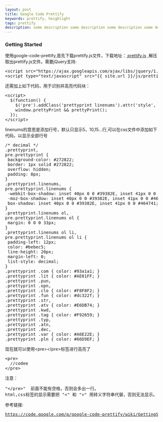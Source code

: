 ```yaml
---
layout: post
title: Google Code Prettify
keywords: prettify, heighlight 
tags: prettify
description: some description some description some description some description
---
```

<div class="article-content">
  <h3>Getting Started</h3>
  <p>使用google-code-prettify,首先下载prettify.js文件，下载地址：<a href="https://google-code-prettify.googlecode.com/files/prettify-small-4-Mar-2013.tar.bz2"> prettify.js</a> ,解压取出prettify.js文件。需要jQuery支持:</p>
<pre>
&lt;script src="https://ajax.googleapis.com/ajax/libs/jquery/1.9.1/jquery.min.js"&gt;&lt;/script&gt;
&lt;script type="text/javascript" src="{{ site.url }}/js/prettify.js"&gt;&lt;/script&gt;
</pre>
  <p>还需加上如下代码，用于识别并高亮代码块：</p>
<pre>
&lt;script&gt;
  $(function() {
    $('pre').addClass('prettyprint linenums').attr('style', 'overflow:auto');
    window.prettyPrint && prettyPrint();
  });
&lt;/script&gt;
</pre>
  <p>linenums的意思是添加行号，默认只显示5，10,15...行,可以在css文件中添加如下代码，以显示全部行号</p>
<pre>
/* decimal */
.prettyprint,
pre.prettyprint {
 background-color: #272822;
 border: 1px solid #272822;
 overflow: hidden;
 padding: 8px;
}
.prettyprint.linenums,
pre.prettyprint.linenums {
 -webkit-box-shadow: inset 40px 0 0 #39382E, inset 41px 0 0 #464741;
 -moz-box-shadow: inset 40px 0 0 #39382E, inset 41px 0 0 #464741;
 box-shadow: inset 40px 0 0 #39382E, inset 41px 0 0 #464741;
}
.prettyprint.linenums ol,
pre.prettyprint.linenums ol {
 margin: 0 0 0 33px; 
}
.prettyprint.linenums ol li,
pre.prettyprint.linenums ol li {
 padding-left: 12px;
 color: #bebec5;
 line-height: 20px;
 margin-left: 0;
 list-style: decimal;
}
.prettyprint .com { color: #93a1a1; }
.prettyprint .lit { color: #AE81FF; }
.prettyprint .pun,
.prettyprint .opn, 
.prettyprint .clo { color: #F8F8F2; }
.prettyprint .fun { color: #dc322f; }
.prettyprint .str, 
.prettyprint .atv { color: #E6DB74; }
.prettyprint .kwd, 
.prettyprint .tag { color: #F92659; }
.prettyprint .typ, 
.prettyprint .atn, 
.prettyprint .dec, 
.prettyprint .var { color: #A6E22E; }
.prettyprint .pln { color: #66D9EF; }
</pre>
  <p>现在就可以使用&lt;pre&gt;&lt;/pre&gt;标签进行高亮了</p>
<pre>
&lt;pre&gt;
  //codee
&lt;/pre&gt;
</pre>
  <p>注意：</p>
<pre>
"&lt;/pre&gt;"  前面不能有空格，否则会多出一行。
html,css标签的显示需要把 "&lt;" 和 "&gt;" 用转义字符串代替，否则无法显示。
</pre>
  <p>参考链接:</p> 
<pre>
<a href="https://code.google.com/p/google-code-prettify/wiki/GettingStarted">https://code.google.com/p/google-code-prettify/wiki/GettingStarted</a>
</pre>
</div>
